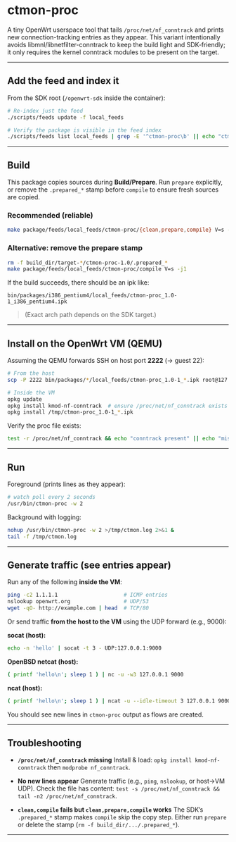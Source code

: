 # ctmon-proc

A tiny OpenWrt userspace tool that tails `/proc/net/nf_conntrack` and prints
new connection-tracking entries as they appear. This variant intentionally
avoids libmnl/libnetfilter-conntrack to keep the build light and SDK‑friendly;
it only requires the kernel conntrack modules to be present on the target.


---

## Add the feed and index it

From the SDK root (`/openwrt-sdk` inside the container):

```sh
# Re-index just the feed
./scripts/feeds update -f local_feeds

# Verify the package is visible in the feed index
./scripts/feeds list local_feeds | grep -E '^ctmon-proc\b' || echo "ctmon-proc not indexed"
```

---

## Build

This package copies sources during **Build/Prepare**. Run `prepare` explicitly,
or remove the `.prepared_*` stamp before `compile` to ensure fresh sources are
copied.

### Recommended (reliable)

```sh
make package/feeds/local_feeds/ctmon-proc/{clean,prepare,compile} V=s -j1
```

### Alternative: remove the prepare stamp

```sh
rm -f build_dir/target-*/ctmon-proc-1.0/.prepared_*
make package/feeds/local_feeds/ctmon-proc/compile V=s -j1
```

If the build succeeds, there should be an ipk like:

```
bin/packages/i386_pentium4/local_feeds/ctmon-proc_1.0-1_i386_pentium4.ipk
```

> (Exact arch path depends on the SDK target.)

---

## Install on the OpenWrt VM (QEMU)

Assuming the QEMU forwards SSH on host port **2222** (→ guest 22):

```sh
# From the host
scp -P 2222 bin/packages/*/local_feeds/ctmon-proc_1.0-1_*.ipk root@127.0.0.1:/tmp/

# Inside the VM
opkg update
opkg install kmod-nf-conntrack  # ensure /proc/net/nf_conntrack exists
opkg install /tmp/ctmon-proc_1.0-1_*.ipk
```

Verify the proc file exists:

```sh
test -r /proc/net/nf_conntrack && echo "conntrack present" || echo "missing!"
```

---

## Run

Foreground (prints lines as they appear):

```sh
# watch poll every 2 seconds
/usr/bin/ctmon-proc -w 2
```

Background with logging:

```sh
nohup /usr/bin/ctmon-proc -w 2 >/tmp/ctmon.log 2>&1 &
tail -f /tmp/ctmon.log
```

---

## Generate traffic (see entries appear)

Run any of the following **inside the VM**:

```sh
ping -c2 1.1.1.1                     # ICMP entries
nslookup openwrt.org                 # UDP/53
wget -qO- http://example.com | head  # TCP/80
```

Or send traffic **from the host to the VM** using the UDP forward (e.g., 9000):

**socat (host):**
```sh
echo -n 'hello' | socat -t 3 - UDP:127.0.0.1:9000
```

**OpenBSD netcat (host):**
```sh
( printf 'hello\n'; sleep 1 ) | nc -u -w3 127.0.0.1 9000
```

**ncat (host):**
```sh
( printf 'hello\n'; sleep 1 ) | ncat -u --idle-timeout 3 127.0.0.1 9000
```

You should see new lines in `ctmon-proc` output as flows are created.

---

## Troubleshooting

- **`/proc/net/nf_conntrack` missing**
  Install & load: `opkg install kmod-nf-conntrack` then `modprobe nf_conntrack`.

- **No new lines appear**
  Generate traffic (e.g., `ping`, `nslookup`, or host→VM UDP). Check the file
  has content: `test -s /proc/net/nf_conntrack && tail -n2 /proc/net/nf_conntrack`.

- **`clean,compile` fails but `clean,prepare,compile` works**
  The SDK’s `.prepared_*` stamp makes `compile` skip the copy step. Either run
  `prepare` or delete the stamp (`rm -f build_dir/.../.prepared_*`).

---

